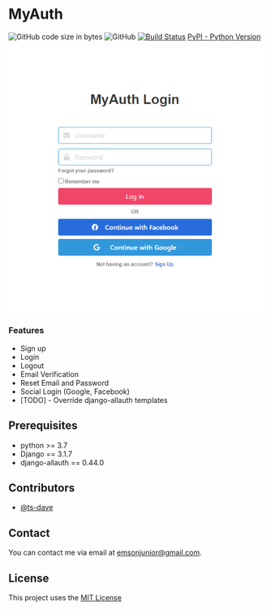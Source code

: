 # MyAuth
![GitHub code size in bytes](https://img.shields.io/github/languages/code-size/ts-dave/myauth) 
![GitHub](https://img.shields.io/github/license/ts-dave/myauth) [![Build Status](https://travis-ci.org/ts-dave/myauth.svg?branch=main)](https://travis-ci.org/ts-dave/myauth)  [PyPI - Python Version](https://img.shields.io/pypi/pyversions/django)

<img src="screenshot.png">

### Features
* Sign up
* Login
* Logout
* Email Verification
* Reset Email and Password
* Social Login (Google, Facebook)
* [TODO] - Override django-allauth templates

## Prerequisites
* python >= 3.7
* Django == 3.1.7
* django-allauth == 0.44.0
## Contributors
* [@ts-dave](https://github.com/ts-dave)

## Contact
You can contact me via email at [emsonjunior@gmail.com](emsonjunior@gmail.com).

## License
This project uses the [MIT License](https://opensource.org/licenses/MIT)
